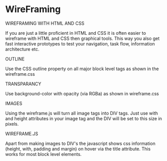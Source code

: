 # WireFraming
WIREFRAMING WITH HTML AND CSS

If you are just a little proficient in HTML and CSS it is often easier to wireframe with HTML and CSS then graphical tools. This way you also get fast interactive prototypes to test your navigation, task flow, information architecture etc.

OUTLINE

Use the CSS outline property on all major block level tags as shown in the wireframe.css

TRANSPARANCY

Use background-color with opacity (via RGBa) as shown in wireframe.css

IMAGES

Using the wireframe.js will turn all image tags into DIV tags. Just use with and height attributes in your image tag and the DIV will be set to this size in pixels.

WIREFRAME.JS

Apart from making images to DIV's the javascript shows css information (height, with, padding and margin) on hover via the title attribute. This works for most block level elements.

